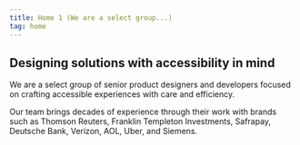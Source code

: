```yaml
---
title: Home 1 (We are a select group...)
tag: home
---
```


## Designing solutions with accessibility in mind

We are a select group of senior product designers and developers focused on crafting accessible experiences with care and efficiency.

Our team brings decades of experience through their work with brands such as Thomson Reuters, Franklin Templeton Investments, Safrapay, Deutsche Bank, Verizon, AOL, Uber, and Siemens.
